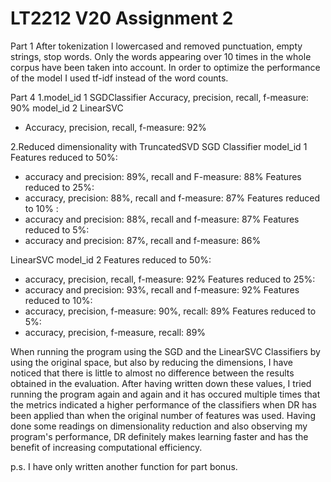 # LT2212 V20 Assignment 2

Part 1
After tokenization I lowercased and removed punctuation, empty strings, stop words. Only the words appearing over 10 times in the whole corpus have been taken into account. 
In order to optimize the performance of the model I used tf-idf instead of the word counts.

Part 4
1.model_id 1 SGDClassifier
Accuracy, precision, recall, f-measure: 90%
model_id 2 LinearSVC
- Accuracy, precision, recall, f-measure: 92%

2.Reduced dimensionality with TruncatedSVD
SGD Classifier model_id 1
Features reduced to 50%:
- accuracy and precision: 89%, recall and F-measure: 88%
Features reduced to 25%:
- accuracy, precision: 88%, recall and f-measure: 87%
Features reduced to 10% :
- accuracy and precision: 88%, recall and f-measure: 87%
Features reduced to 5%: 
- accuracy and precision: 87%, recall and f-measure: 86%

LinearSVC model_id 2
Features reduced to 50%:
- accuracy, precision, recall, f-measure: 92%
Features reduced to 25%:
- accuracy and precision: 93%, recall and f-measure: 92%
Features reduced to 10%:
- accuracy, precision, f-measure: 90%, recall: 89%
Features reduced to 5%:
- accuracy, precision, f-measure, recall: 89%

When running the program using the SGD and the LinearSVC Classifiers by using the original space, but also by reducing the dimensions, I have noticed that there is little to almost no difference between the results obtained in the evaluation. After having written down these values, I tried running the program again and again and it has occured multiple times that the metrics indicated a higher performance of the classifiers when DR has been applied than when the original number of features was used.
Having done some readings on dimensionality reduction and also observing my program's performance, DR definitely makes learning faster and has the benefit of increasing computational efficiency.

p.s. I have only written another function for part bonus.
